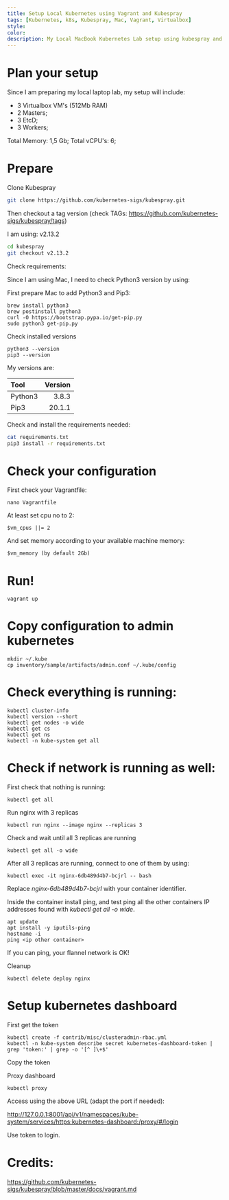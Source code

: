 ```yaml
---
title: Setup Local Kubernetes using Vagrant and Kubespray
tags: [Kubernetes, k8s, Kubespray, Mac, Vagrant, Virtualbox]
style: 
color: 
description: My Local MacBook Kubernetes Lab setup using kubespray and vagrant (virtualbox)
---
```



# Plan your setup

Since I am preparing my local laptop lab, my setup will include:

- 3 Virtualbox VM's (512Mb RAM)
- 2 Masters;
- 3 EtcD;
- 3 Workers;


Total Memory: 1,5 Gb;
Total vCPU's: 6;

# Prepare

Clone Kubespray

``` bash
git clone https://github.com/kubernetes-sigs/kubespray.git
```

Then checkout a tag version (check TAGs: https://github.com/kubernetes-sigs/kubespray/tags)
 
I am using: v2.13.2

``` bash
cd kubespray
git checkout v2.13.2
```

Check requirements:

Since I am using Mac, I need to check Python3 version by using:

First prepare Mac to add Python3 and Pip3:

```
brew install python3
brew postinstall python3
curl -O https://bootstrap.pypa.io/get-pip.py
sudo python3 get-pip.py
```

Check installed versions
```
python3 --version
pip3 --version
```

My versions are:

| Tool    | Version |
| :------ | ------: |
| Python3 |   3.8.3 |
| Pip3    |  20.1.1 |

Check and install the requirements needed:

``` bash
cat requirements.txt
pip3 install -r requirements.txt
```

# Check your configuration

First check your Vagrantfile:

```
nano Vagrantfile
```

At least set cpu no to 2:

	$vm_cpus ||= 2

And set memory according to your available machine memory:

	$vm_memory (by default 2Gb)

# Run!

```
vagrant up
```

# Copy configuration to admin kubernetes

```
mkdir ~/.kube
cp inventory/sample/artifacts/admin.conf ~/.kube/config
```

# Check everything is running:

```
kubectl cluster-info
kubectl version --short
kubectl get nodes -o wide
kubectl get cs
kubectl get ns
kubectl -n kube-system get all
```


# Check if network is running as well:

First check that nothing is running:

```
kubectl get all
```

Run nginx with 3 replicas

```
kubectl run nginx --image nginx --replicas 3
```

Check and wait until all 3 replicas are running

```
kubectl get all -o wide
```

After all 3 replicas are running, connect to one of them by using:

```
kubectl exec -it nginx-6db489d4b7-bcjrl -- bash
```

Replace *nginx-6db489d4b7-bcjrl* with your container identifier.

Inside the container install ping, and test ping all the other containers IP addresses found with *kubectl get all -o wide*.

```
apt update
apt install -y iputils-ping
hostname -i
ping <ip other container>
```

If you can ping, your flannel network is OK!

Cleanup

```
kubectl delete deploy nginx
```

# Setup kubernetes dashboard

First get the token

```
kubectl create -f contrib/misc/clusteradmin-rbac.yml
kubectl -n kube-system describe secret kubernetes-dashboard-token | grep 'token:' | grep -o '[^ ]\+$'
```

Copy the token

Proxy dashboard

```
kubectl proxy
```

Access using the above URL (adapt the port if needed):

http://127.0.0.1:8001/api/v1/namespaces/kube-system/services/https:kubernetes-dashboard:/proxy/#/login

Use token to login.



# Credits:

https://github.com/kubernetes-sigs/kubespray/blob/master/docs/vagrant.md


